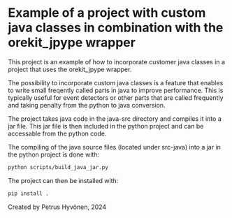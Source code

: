 # Example of a project with custom java classes in combination with the orekit_jpype wrapper

This project is an example of how to incorporate customer java classes in a project that uses the orekit_jpype wrapper.

The possibility to incorporate custom java classes is a feature that enables to write small freqently called parts in java to improve performance. This is typically useful for event detectors or other parts that are called frequently and taking penalty from the python to java conversion.

The project takes java code in the java-src directory and compiles it into a jar file. This jar file is then included in the python project and can be accessable from the python code.

The compiling of the java source files (located under src-java) into a jar in the python project is done with:

```bash
python scripts/build_java_jar.py
```


The project can then be installed with:

```bash 
pip install .
```

Created by Petrus Hyvönen, 2024
